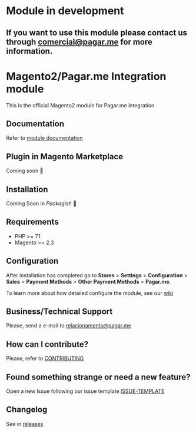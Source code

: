 # Module in development
## If you want to use this module please contact us through comercial@pagar.me for more information.

# Magento2/Pagar.me Integration module
This is the official Magento2 module for Pagar.me integration

## Documentation
Refer to [module documentation](https://github.com/pagarme/magento2-module/wiki)

## Plugin in Magento Marketplace
Coming soon :construction:

## Installation
Coming Soon in *Packagist*! :construction:

## Requirements
* PHP >= 7.1
* Magento >= 2.3

## Configuration

After installation has completed go to **Stores** > **Settings** > **Configuration** > **Sales** > **Payment Methods** > **Other Payment Methods** > **Pagar.me**.

To learn more about how detailed configure the module, see our [wiki](https://github.com/pagarme/magento2-module/wiki)

## Business/Technical Support

Please, send a e-mail to [relacionamento@pagar.me](mailto:relacionamento@pagar.me)

## How can I contribute?
Please, refer to [CONTRIBUTING](CONTRIBUTING.md)

## Found something strange or need a new feature?
Open a new Issue following our issue template [ISSUE-TEMPLATE](ISSUE-TEMPLATE.md)

## Changelog
See in [releases](https://github.com/pagarme/magento2-module/releases)
